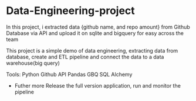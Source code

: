 # Data-Engineering-project

In this project, i extracted data {github name, and repo amount} from Github Database via API and upload it on sqlite and bigquery for easy across the team

This project is a simple demo of data engineering, extracting data from database, create and ETL pipeline and connect the data to a data warehouse(big query)

Tools:
Python
Github API
Pandas GBQ
SQL Alchemy

- Futher more
Release the full version application, run and monitor the pipeline


